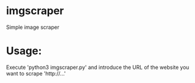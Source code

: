 # imgscraper
Simple image scraper

# Usage: 

Execute 'python3 imgscraper.py' and introduce the URL of the website you want to scrape 'http://...'

